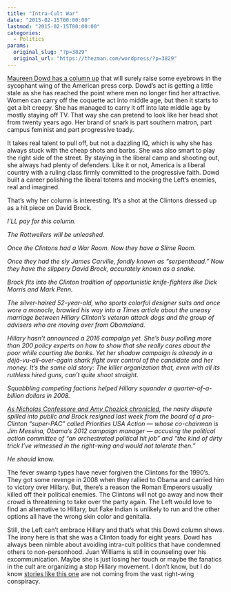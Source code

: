 ```yaml
---
title: "Intra-Cult War"
date: "2015-02-15T00:00:00"
lastmod: "2015-02-15T00:00:00"
categories:
  - Politics
params:
  original_slug: "?p=3829"
  original_url: "https://thezman.com/wordpress/?p=3829"
---
```


<a
href="http://www.nytimes.com/2015/02/15/opinion/sunday/maureen-dowd-call-off-the-dogs.html"
rel="noopener" target="_blank">Maureen Dowd has a column up</a> that
will surely raise some eyebrows in the sycophant wing of the American
press corp. Dowd’s act is getting a little stale as she has reached the
point where men no longer find her attractive. Women can carry off the
coquette act into middle age, but then it starts to get a bit creepy.
She has managed to carry it off into late middle age by mostly staying
off TV. That way she can pretend to look like her head shot from twenty
years ago. Her brand of snark is part southern matron, part campus
feminist and part progressive toady.

It takes real talent to pull off, but not a dazzling IQ, which is why
she has always stuck with the cheap shots and barbs. She was also smart
to play the right side of the street. By staying in the liberal camp and
shooting out, she always had plenty of defenders. Like it or not,
America is a liberal country with a ruling class firmly committed to the
progressive faith. Dowd built a career polishing the liberal totems and
mocking the Left’s enemies, real and imagined.

That’s why her column is interesting. It’s a shot at the Clintons
dressed up as a hit piece on David Brock.

*I’LL pay for this column.*

*The Rottweilers will be unleashed.*

*Once the Clintons had a War Room. Now they have a Slime Room.*

*Once they had the sly James Carville, fondly known as “serpenthead.”
Now they have the slippery David Brock, accurately known as a snake.*

*Brock fits into the Clinton tradition of opportunistic knife-fighters
like Dick Morris and Mark Penn.*

*The silver-haired 52-year-old, who sports colorful designer suits and
once wore a monocle, brawled his way into a Times article about the
uneasy marriage between Hillary Clinton’s veteran attack dogs and the
group of advisers who are moving over from Obamaland.*

*Hillary hasn’t announced a 2016 campaign yet. She’s busy polling more
than 200 policy experts on how to show that she really cares about the
poor while courting the banks. Yet her shadow campaign is already in a
déjà-vu-all-over-again shark fight over control of the candidate and her
money. It’s the same old story: The killer organization that, even with
all its ruthless hired guns, can’t quite shoot straight.*

*Squabbling competing factions helped Hillary squander a
quarter-of-a-billion dollars in 2008.*

*[As Nicholas Confessore and Amy Chozick
chronicled](http://www.nytimes.com/2015/02/11/us/politics/emerging-clinton-team-shows-signs-of-disquiet.html),
the nasty dispute spilled into public and Brock resigned last week from
the board of a pro-Clinton “super-PAC” called Priorities USA Action —
whose co-chairman is Jim Messina, Obama’s 2012 campaign manager —
accusing the political action committee of “an orchestrated political
hit job” and “the kind of dirty trick I’ve witnessed in the right-wing
and would not tolerate then.”*

*He should know.*

The fever swamp types have never forgiven the Clintons for the 1990’s.
They got some revenge in 2008 when they rallied to Obama and carried him
to victory over Hillary. But, there’s a reason the Roman Emperors
usually killed off their political enemies. The Clintons will not go
away and now their crowd is threatening to take over the party again.
The Left would love to find an alternative to Hillary, but Fake Indian
is unlikely to run and the other options all have the wrong skin color
and genitalia.

Still, the Left can’t embrace Hillary and that’s what this Dowd column
shows. The irony here is that she was a Clinton toady for eight years.
Dowd has always been nimble about avoiding intra-cult politics that have
condemned others to non-personhood. Juan Williams is still in counseling
over his excommunication. Maybe she is just losing her touch or maybe
the fanatics in the cult are organizing a stop Hillary movement. I don’t
know, but I do know <a
href="http://nypost.com/2015/02/14/bill-clintons-libido-threatens-to-derail-hillary-again/"
rel="noopener" target="_blank">stories like this one</a> are not coming
from the vast right-wing conspiracy.

 
